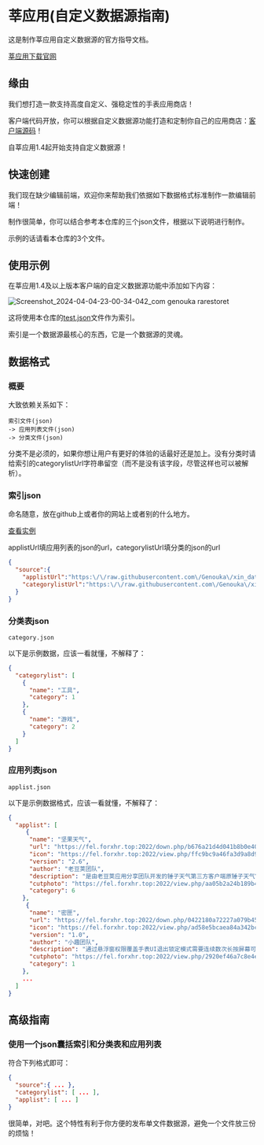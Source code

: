 # 莘应用(自定义数据源指南)

这是制作莘应用自定义数据源的官方指导文档。

[莘应用下载官网](https://edsq.edsc.top/)

## 缘由
我们想打造一款支持高度自定义、强稳定性的手表应用商店！

客户端代码开放，你可以根据自定义数据源功能打造和定制你自己的应用商店：[客户端源码](https://github.com/Genouka/XinAppStore)！

自莘应用1.4起开始支持自定义数据源！

## 快速创建
我们现在缺少编辑前端，欢迎你来帮助我们依据如下数据格式标准制作一款编辑前端！

制作很简单，你可以结合参考本仓库的三个json文件，根据以下说明进行制作。

示例的话请看本仓库的3个文件。

## 使用示例

在莘应用1.4及以上版本客户端的自定义数据源功能中添加如下内容：

![Screenshot_2024-04-04-23-00-34-042_com genouka rarestoret](https://github.com/Genouka/xin_data/assets/142009020/a2a382c2-662f-46e6-9f62-f0d511501924)

这将使用本仓库的[test.json](test.json)文件作为索引。

索引是一个数据源最核心的东西，它是一个数据源的灵魂。

## 数据格式
### 概要
大致依赖关系如下：

```
索引文件(json)
-> 应用列表文件(json)
-> 分类文件(json)
```

分类不是必须的，如果你想让用户有更好的体验的话最好还是加上。没有分类时请给索引的categorylistUrl字符串留空（而不是没有该字段，尽管这样也可以被解析）。

### 索引json
命名随意，放在github上或者你的网站上或者别的什么地方。

[查看实例](test.json)

applistUrl填应用列表的json的url，categorylistUrl填分类的json的url

```json
{
  "source":{
    "applistUrl":"https:\/\/raw.githubusercontent.com\/Genouka\/xin_data\/main\/applist.json",
    "categorylistUrl":"https:\/\/raw.githubusercontent.com\/Genouka\/xin_data\/main\/category.json"
  }
}
```

### 分类表json
`category.json`

以下是示例数据，应该一看就懂，不解释了：
```json
{
  "categorylist": [
    {
      "name": "工具",
      "category": 1
    },
    {
      "name": "游戏",
      "category": 2
    }
  ]
}
```

### 应用列表json
`applist.json`

以下是示例数据格式，应该一看就懂，不解释了：
```json
{
  "applist": [
     {
      "name": "坚果天气",
      "url": "https://fel.forxhr.top:2022/down.php/b676a21d4d041b8b0e40ad1c9b767362.apk",
      "icon": "https://fel.forxhr.top:2022/view.php/ffc9bc9a46fa3d9a8d9df427463a153d.png",
      "version": "2.6",
      "author": "老豆荚团队",
      "description": "是由老豆荚应用分享团队开发的锤子天气第三方客户端原锤子天气官方外发版本现已停止服务为了让其他安卓用户能够继续体验到锤子天气我们开发了这款客户端",
      "cutphoto": "https://fel.forxhr.top:2022/view.php/aa05b2a24b189b469e107eb42e33cac3.png",
      "category": 6
    },
     {
      "name": "密匣",
      "url": "https://fel.forxhr.top:2022/down.php/0422180a72227a079b45cd1e1ffae54d.apk",
      "icon": "https://fel.forxhr.top:2022/view.php/ad58e5bcaea84a342bc784464ed8776c.jpg",
      "version": "1.0",
      "author": "小趣团队",
      "description": "通过悬浮窗权限覆盖手表UI退出锁定模式需要连续数次长按屏幕可用特定页面覆盖手表UI使手表无法进行操作从而应付各种场景",
      "cutphoto": "https://fel.forxhr.top:2022/view.php/2920ef46a7c8e4e4fcae0ed6f2772ed4.jpg",
      "category": 1
    },
    ...
  ]
}
```

## 高级指南
### 使用一个json囊括索引和分类表和应用列表
符合下列格式即可：
```json
{
  "source":{ ... },
  "categorylist": [ ... ],
  "applist": [ ... ]
}
```

很简单，对吧。这个特性有利于你方便的发布单文件数据源，避免一个文件放三份的烦恼！

